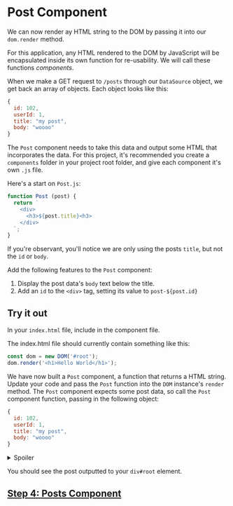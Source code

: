 # Post Component

We can now render ay HTML string to the DOM by passing it into our `dom.render` method. 

For this application, any HTML rendered to the DOM by JavaScript will be encapsulated inside its own function for re-usability. We will call these functions _components_.

When we make a GET request to `/posts` through our `DataSource` object, we get back an array of objects. Each object looks like this:

```js
{
  id: 102,
  userId: 1,
  title: "my post",
  body: "woooo"
}
```

The `Post` component needs to take this data and output some HTML that incorporates the data. For this project, it's recommended you create a `components` folder in your project root folder, and give each component it's own `.js` file.

Here's a start on `Post.js`:

```js
function Post (post) {
  return `
    <div>
      <h3>${post.title}<h3>
    </div>
  `;
}
```

If you're observant, you'll notice we are only using the posts `title`, but not the `id` or `body`.

Add the following features to the `Post` component:

1. Display the post data's `body` text below the title.
2. Add an `id` to the `<div>` tag, setting its value to `post-${post.id}`

## Try it out

In your `index.html` file, include in the component file. 

The index.html file should currently contain something like this:


```js
const dom = new DOM('#root');
dom.render('<h1>Hello World</h1>');
```

We have now built a `Post` component, a function that returns a HTML string. Update your code and pass the `Post` function into the `DOM` instance's `render` method. The `Post` component expects some post data, so call the `Post` component function, passing in the following object:

```js
{
  id: 102,
  userId: 1,
  title: "my post",
  body: "woooo"
}
```

<details>
  <summary>Spoiler</summary>

  ```js
  const post = {
    id: 102,
    userId: 1,
    title: "my post",
    body: "woooo"
  };

  dom.render(Post(post));
  ```

</details>

You should see the post outputted to your `div#root` element.

## [Step 4: Posts Component](step4.md)
